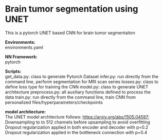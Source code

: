 # Brain tumor segmentation using UNET

This is a pytorch UNET based CNN for brain tumor segmentaiton 

**Environments:**    
environments.yaml

**NN Framework:**  
pytorch

**Scripts:**  
get_data.py: class to generate Pytorch Dataset 
infer.py: run directly from the command line, perform segmentation for MRI scan series
losses.py: class to define loss type for training the CNN
model.py: class to generate UNET architecture
preprocess.py: all auxiliary functions defined to process the data
train.py: run directly from the command line, train CNN from personalized files/hyperparameters/checkpoints

**model architecture:**    
The UNET model architecture follows: https://arxiv.org/abs/1505.04597;
Downsampling to to 512 channels before upsampling to avoid overfitting
Dropout regularization applied in both encoder and decoder with p=0.2
Dropout regularization applied in the bottleneck connection with p=0.4


